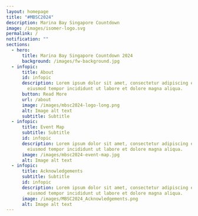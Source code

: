 ```yaml
---
layout: homepage
title: "#MBSC2024"
description: Marina Bay Singapore Countdown
image: /images/isomer-logo.svg
permalink: /
notification: ""
sections:
  - hero:
      title: Marina Bay Singapore Countdown 2024
      background: /images/fw-background.jpg
  - infopic:
      title: About
      id: infopic
      description: Lorem ipsum dolor sit amet, consectetur adipiscing elit, sed do
        eiusmod tempor incididunt ut labore et dolore magna aliqua.
      button: Read More
      url: /about
      image: /images/mbsc2024-logo-long.png
      alt: Image alt text
      subtitle: Subtitle
  - infopic:
      title: Event Map
      subtitle: Subtitle
      id: infopic
      description: Lorem ipsum dolor sit amet, consectetur adipiscing elit, sed do
        eiusmod tempor incididunt ut labore et dolore magna aliqua.
      image: /images/mbsc2024-event-map.jpg
      alt: Image alt text
  - infopic:
      title: Acknowledgements
      subtitle: Subtitle
      id: infopic
      description: Lorem ipsum dolor sit amet, consectetur adipiscing elit, sed do
        eiusmod tempor incididunt ut labore et dolore magna aliqua.
      image: /images/MBSC2024_Acknowledgements.png
      alt: Image alt text
---
```

